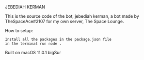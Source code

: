 JEBEDIAH KERMAN

This is the source code of the bot, jebediah kerman, a bot made by TheSpaceAce#2107 for my own server, The Space Lounge.

How to setup:

    Install all the packages in the package.json file
    in the terminal run node .

Built on macOS 11.0.1 bigSur
